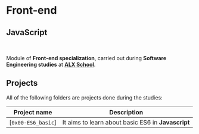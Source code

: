 
# Front-end

## JavaScript
</br>

Module of **Front-end specialization**, carried out during **Software Engineering studies** at **[ALX School](https://www.alxafrica.com)**.


## Projects

All of the following folders are projects done during the studies:

| Project name | Description |
| ------------ | ----------- |
| [`0x00-ES6_basic`]| It aims to learn about basic ES6 in **Javascript** |



